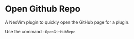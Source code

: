 # Open Github Repo

A NeoVim plugin to quickly open the GitHub page for a plugin.

Use the command `:OpenGitHubRepo`
